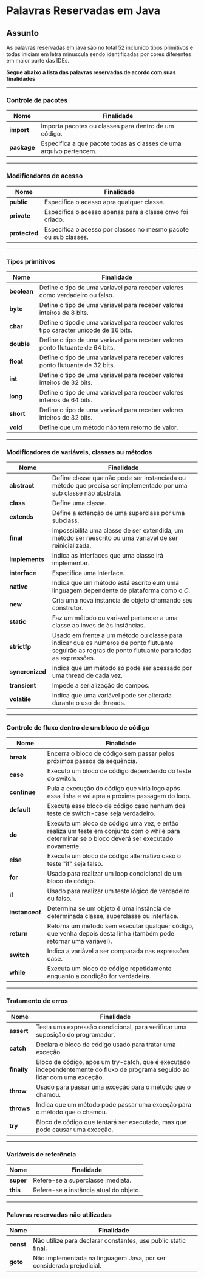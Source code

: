 # Palavras Reservadas em Java

## Assunto

As palavras reservadas em java são no total 52 inclunido tipos primitivos e todas iniciam em letra minuscula sendo identificadas por cores diferentes em maior parte das IDEs.

__Segue abaixo a lista das palavras reservadas de acordo com suas finalidades__

___

### Controle de pacotes

|__Nome__| __Finalidade__|
|---|---|
|__import__ |Importa pacotes ou classes para dentro de um código.|
|__package__ | Especifica a que pacote todas as classes de uma arquivo pertencem. |

___

### Modificadores de acesso

|__Nome__| __Finalidade__|
|---|---|
|__public__ | Especifica o acesso apra qualquer classe.|
|__private__ | Especifica o acesso apenas para a classe onvo foi criado.|
|__protected__| Especifica o acesso por classes no mesmo pacote ou sub classes.|

___

### Tipos primitivos

|__Nome__| __Finalidade__|
|---|---|
|__boolean__ | Define o tipo de uma variavel para receber valores como verdadeiro ou falso. |
|__byte__ | Define o tipo de uma variavel para receber valores inteiros de 8 bits. |
|__char__ | Define o tipod e uma variavel para receber valores tipo caracter unicode de 16 bits.|
|__double__ | Define o tipo de uma variavel para receber valores ponto flutuante de 64 bits. |
|__float__ | Define o tipo de uma variavel para receber valores ponto flutuante de 32 bits. |
|__int__ | Define o tipo de uma variavel para receber valores inteiros de 32 bits. |
|__long__ | Define o tipo de uma variavel para receber valores inteiros de 64 bits. |
|__short__ | Define o tipo de uma variavel para receber valores inteiros de 32 bits. |
|__void__ | Define que um método não tem retorno de valor. |

___

### Modificadores de variáveis, classes ou métodos

|__Nome__| __Finalidade__|
|---|---|
|__abstract__ | Define classe que não pode ser instanciada ou método que precisa ser implementado por uma sub classe não abstrata. |
|__class__ | Define uma classe. |
|__extends__ | Define a extenção de uma superclass por uma subclass.|
|__final__ | Impossibilita uma classe de ser extendida, um método ser reescrito ou uma variavel de ser reinicializada. |
|__implements__ | Indica as interfaces que uma classe irá implementar. |
|__interface__ | Especifica uma interface. |
|__native__ | Indica que um método está escrito eum uma linguagem dependente de plataforma como o _C_. |
|__new__ | Cria uma nova instancia de objeto chamando seu construtor. |
|__static__ | Faz um método ou variavel pertencer a uma classe ao inves de às instâncias. |
|__strictfp__ | Usado em frente a um método ou classe para indicar que os números de ponto flutuante seguirão as regras de ponto flutuante para todas as expressões. |
|__syncronized__ | Indica que um método só pode ser acessado por uma thread de cada vez. |
|__transient__ | Impede a serialização de campos. |
|__volatile__ | Indica que uma variável pode ser alterada durante o uso de threads. |

___

### Controle de fluxo dentro de um bloco de código

|__Nome__| __Finalidade__|
|---|---|
|__break__ | Encerra o bloco de código sem passar pelos próximos passos da sequência. |
|__case__ | Executo um bloco de código dependendo do teste do switch. |
|__continue__ | Pula a execução do código que viria logo após essa linha e vai apra a próxima passagem do loop. |
|__default__ | Executa esse bloco de código caso nenhum dos teste de switch-case seja verdadeiro. |
|__do__ | Executa um bloco de código uma vez, e então realiza um teste em conjunto com o while para determinar se o bloco deverá ser executado novamente. |
|__else__ | Executa um bloco de código alternativo caso o teste "if" seja falso. |
|__for__ | Usado para realizar um loop condicional de um bloco de código.|
|__if__ | Usado para realizar um teste lógico de verdadeiro ou falso. |
|__instanceof__ | Determina se um objeto é uma instância de determinada classe, superclasse ou interface. |
|__return__ | Retorna um método sem executar qualquer código, que venha depois desta linha (também pode retornar uma variável). |
|__switch__ | Indica a variável a ser comparada nas expressões case. |
|__while__ | Executa um bloco de código repetidamente enquanto a condição for verdadeira. |

___

### Tratamento de erros

|__Nome__| __Finalidade__|
|---|---|
|__assert__ | Testa uma expressão condicional, para verificar uma suposição do programador. |
|__catch__ | Declara o bloco de código usado para tratar uma exceção. |
|__finally__ | Bloco de código, após um try-catch, que é executado independentemente do fluxo de programa seguido ao lidar com uma exceção. |
|__throw__ | Usado para passar uma exceção para o método que o chamou. |
|__throws__ | Indica que um método pode passar uma exceção para o método que o chamou. |
|__try__ | Bloco de código que tentará ser executado, mas que pode causar uma exceção. |

___

### Variáveis de referência

|__Nome__| __Finalidade__|
|---|---|
|__super__ | Refere-se a superclasse imediata. |
|__this__ | Refere-se a instância atual do objeto. |

___

### Palavras reservadas não utilizadas

|__Nome__| __Finalidade__|
|---|---|
|__const__ | Não utilize para declarar constantes, use public static final. |
|__goto__ | Não implementada na linguagem Java, por ser considerada prejudicial. |
